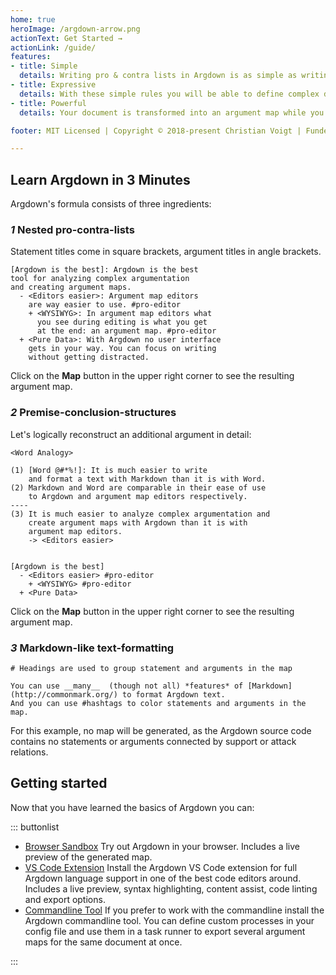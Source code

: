 ```yaml
---
home: true
heroImage: /argdown-arrow.png
actionText: Get Started →
actionLink: /guide/
features:
- title: Simple
  details: Writing pro & contra lists in Argdown is as simple as writing a twitter message. You don't have to learn anything new, except a few simple rules that will feel very natural. 
- title: Expressive
  details: With these simple rules you will be able to define complex dialectical relations between arguments or dive into the details of their logical premise-conclusion structures. 
- title: Powerful
  details: Your document is transformed into an argument map while you are typing. You can export your analysis as HTML, SVG, PDF, PNG or JSON. If that is not enough, you can easily extend Argdown with your own plugin.

footer: MIT Licensed | Copyright © 2018-present Christian Voigt | Funded by Debatelab, KIT Karlsuhe

---
```


## Learn Argdown in 3 Minutes

Argdown's formula consists of three ingredients:

### _1_ Nested pro-contra-lists

Statement titles come in square brackets, argument titles in angle brackets.

```argdown
[Argdown is the best]: Argdown is the best 
tool for analyzing complex argumentation 
and creating argument maps.
  - <Editors easier>: Argument map editors 
    are way easier to use. #pro-editor
    + <WYSIWYG>: In argument map editors what 
      you see during editing is what you get 
      at the end: an argument map. #pro-editor
  + <Pure Data>: With Argdown no user interface 
    gets in your way. You can focus on writing 
    without getting distracted.
```

Click on the **Map** button in the upper right corner to see the resulting argument map.

### _2_ Premise-conclusion-structures

Let's logically reconstruct an additional argument in detail:

```argdown
<Word Analogy>

(1) [Word @#*%!]: It is much easier to write 
    and format a text with Markdown than it is with Word.
(2) Markdown and Word are comparable in their ease of use 
    to Argdown and argument map editors respectively.
----
(3) It is much easier to analyze complex argumentation and 
    create argument maps with Argdown than it is with 
    argument map editors.
    -> <Editors easier>


[Argdown is the best]
  - <Editors easier> #pro-editor
    + <WYSIWYG> #pro-editor
  + <Pure Data>
```

Click on the **Map** button in the upper right corner to see the resulting argument map.

### _3_ Markdown-like text-formatting

```argdown
# Headings are used to group statement and arguments in the map

You can use __many__  (though not all) *features* of [Markdown](http://commonmark.org/) to format Argdown text.
And you can use #hashtags to color statements and arguments in the map.
```

For this example, no map will be generated, as the Argdown source code contains no statements or arguments connected by support or attack relations.

## Getting started

Now that you have learned the basics of Argdown you can:

::: buttonlist

* [Browser Sandbox](https://christianvoigt.github.io/argdown/sandbox/) Try out Argdown in your browser. Includes a live preview of the generated map.
* [VS Code Extension](/guide/installing-the-vscode-extension.html) Install the Argdown VS Code extension for full Argdown language support in one of the best code editors around. Includes a live preview, syntax highlighting, content assist, code linting and export options.
* [Commandline Tool](/guide/installing-the-commandline-tool.html) If you prefer to work with the commandline install the Argdown commandline tool. You can define custom processes in your config file and use them in a task runner to export several argument maps for the same document at once.

:::